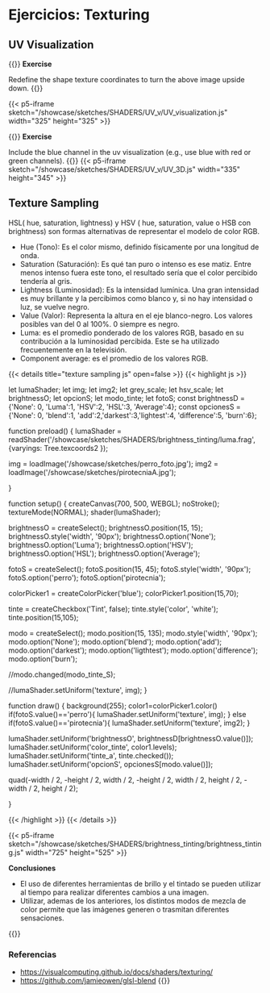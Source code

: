 # **Ejercicios: Texturing**

## **UV Visualization**
{{<hint info>}}
**Exercise**

Redefine the shape texture coordinates to turn the above image upside down.
{{</hint>}}


{{< p5-iframe sketch="/showcase/sketches/SHADERS/UV_v/UV_visualization.js" width="325" height="325" >}}

{{<hint info>}}
**Exercise**

Include the blue channel in the uv visualization (e.g., use blue with red or green channels).
{{</hint>}}
{{< p5-iframe sketch="/showcase/sketches/SHADERS/UV_v/UV_3D.js" width="335" height="345" >}}

## **Texture Sampling**
HSL( hue, saturation, lightness) y HSV ( hue, saturation, value o HSB con brightness) son formas alternativas de representar el modelo de color RGB.

- Hue (Tono): Es el color mismo, definido físicamente por una longitud de onda.
- Saturation (Saturación): Es qué tan puro o intenso es ese matiz. Entre menos intenso fuera este tono, el resultado sería que el color percibido tendería al gris.
- Lightness (Luminosidad): Es la intensidad lumínica. Una gran intensidad es muy brillante y la percibimos como blanco y, si no hay intensidad o luz, se vuelve negro.
- Value (Valor): Representa la altura en el eje blanco-negro. Los valores posibles van del 0 al 100%. 0 siempre es negro.
- Luma: es el promedio ponderado de los valores RGB, basado en su contribución a la luminosidad percibida. Este se ha utilizado frecuentemente en la televisión.
- Component average: es el promedio de los valores RGB.

{{< details title="texture sampling js" open=false >}}
{{< highlight js >}}

let lumaShader;
let img;
let img2;
let grey_scale;
let hsv_scale;
let brightnessO;
let opcionS;
let modo_tinte;
let fotoS;
const brightnessD  = {'None': 0, 'Luma':1, 'HSV':2, 'HSL':3, 'Average':4};
const opcionesS  = {'None': 0, 'blend':1, 'add':2,'darkest':3,'lightest':4, 'difference':5, 'burn':6};

function preload() {
  lumaShader = readShader('/showcase/sketches/SHADERS/brightness_tinting/luma.frag',{varyings: Tree.texcoords2 });
  
  img = loadImage('/showcase/sketches/perro_foto.jpg');
  img2 = loadImage('/showcase/sketches/pirotecniaA.jpg');
  
}

function setup() {
  createCanvas(700, 500, WEBGL);
  noStroke();
  textureMode(NORMAL);
  shader(lumaShader);

  brightnessO = createSelect();
  brightnessO.position(15, 15);
  brightnessO.style('width', '90px');
  brightnessO.option('None'); 
  brightnessO.option('Luma'); 
  brightnessO.option('HSV');
  brightnessO.option('HSL');
  brightnessO.option('Average');

  fotoS = createSelect();
  fotoS.position(15, 45);
  fotoS.style('width', '90px');
  fotoS.option('perro'); 
  fotoS.option('pirotecnia'); 
  
  colorPicker1 = createColorPicker('blue');
  colorPicker1.position(15,70);
  

  tinte = createCheckbox('Tint', false);
  tinte.style('color', 'white');
  tinte.position(15,105);

  modo = createSelect();
  modo.position(15, 135);
  modo.style('width', '90px');
  modo.option('None'); 
  modo.option('blend'); 
  modo.option('add');
  modo.option('darkest');
  modo.option('ligthtest');
  modo.option('difference');
  modo.option('burn');

  //modo.changed(modo_tinte_S);

  //lumaShader.setUniform('texture', img);
}

function draw() {
  background(255);
  color1=colorPicker1.color()
  if(fotoS.value()=='perro'){
    lumaShader.setUniform('texture', img);
  }
  else if(fotoS.value()=='pirotecnia'){
    lumaShader.setUniform('texture', img2);
  }
  
  lumaShader.setUniform('brightnessO', brightnessD[brightnessO.value()]);
  lumaShader.setUniform('color_tinte', color1.levels);
  lumaShader.setUniform('tinte_a', tinte.checked());
  lumaShader.setUniform('opcionS', opcionesS[modo.value()]);
  
  quad(-width / 2, -height / 2, width / 2, -height / 2,
        width / 2, height / 2, -width / 2, height / 2);
  
}

{{< /highlight >}}
{{< /details >}}

{{< p5-iframe sketch="/showcase/sketches/SHADERS/brightness_tinting/brightness_tinting.js" width="725" height="525" >}}

**Conclusiones**

- El uso de diferentes herramientas de brillo y el tintado se pueden utilizar al tiempo para realizar diferentes cambios a una imagen.
- Utilizar, ademas de los anteriores, los distintos modos de mezcla de color permite que las imágenes generen o trasmitan diferentes sensaciones.

{{<hint warning>}}
### **Referencias**
- https://visualcomputing.github.io/docs/shaders/texturing/
- https://github.com/jamieowen/glsl-blend
{{</hint>}}
